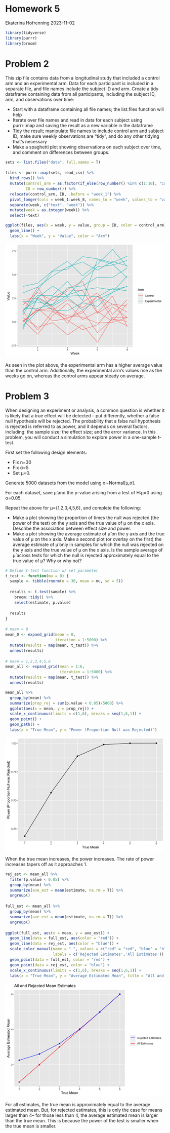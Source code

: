 Homework 5
================
Ekaterina Hofrenning
2023-11-02

``` r
library(tidyverse)
library(purrr)
library(broom)
```

# Problem 2

This zip file contains data from a longitudinal study that included a
control arm and an experimental arm. Data for each participant is
included in a separate file, and file names include the subject ID and
arm. Create a tidy dataframe containing data from all participants,
including the subject ID, arm, and observations over time:

- Start with a dataframe containing all file names; the list.files
  function will help
- Iterate over file names and read in data for each subject using
  purrr::map and saving the result as a new variable in the dataframe
- Tidy the result; manipulate file names to include control arm and
  subject ID, make sure weekly observations are “tidy”, and do any other
  tidying that’s necessary
- Make a spaghetti plot showing observations on each subject over time,
  and comment on differences between groups.

``` r
sets <- list.files("data", full.names = T)

files <- purrr::map(sets, read_csv) %>% 
  bind_rows() %>%
  mutate(control_arm = as.factor(if_else(row_number() %in% c(1:10), "Control", "Experimental")),
         ID = row_number()) %>%
  relocate(control_arm, ID, .before = "week_1") %>%
  pivot_longer(cols = week_1:week_8, names_to = "week", values_to = "value") %>%
  separate(week, c("text", "week")) %>%
  mutate(week = as.integer(week)) %>%
  select(-text)
```

``` r
ggplot(files, aes(x = week, y = value, group = ID, color = control_arm)) +
  geom_line() +
  labs(x = "Week", y = "Value", color = "Arm")
```

![](p8105_hw5_eih2108_files/figure-gfm/unnamed-chunk-3-1.png)<!-- -->

As seen in the plot above, the experimental arm has a higher average
value than the control arm. Additionally, the experimental arm’s values
rise as the weeks go on, whereas the control arms appear steady on
average.

# Problem 3

When designing an experiment or analysis, a common question is whether
it is likely that a true effect will be detected – put differently,
whether a false null hypothesis will be rejected. The probability that a
false null hypothesis is rejected is referred to as power, and it
depends on several factors, including: the sample size; the effect size;
and the error variance. In this problem, you will conduct a simulation
to explore power in a one-sample t-test.

First set the following design elements:

- Fix n=30
- Fix σ=5
- Set μ=0.

Generate 5000 datasets from the model using x∼Normal\[μ,σ\].

For each dataset, save μ̂ and the p-value arising from a test of H:μ=0
using α=0.05.

Repeat the above for μ={1,2,3,4,5,6}, and complete the following:

- Make a plot showing the proportion of times the null was rejected (the
  power of the test) on the y axis and the true value of μ on the x
  axis. Describe the association between effect size and power.
- Make a plot showing the average estimate of μ̂ on the y axis and the
  true value of μ on the x axis. Make a second plot (or overlay on the
  first) the average estimate of μ̂ only in samples for which the null
  was rejected on the y axis and the true value of μ on the x axis. Is
  the sample average of μ̂ across tests for which the null is rejected
  approximately equal to the true value of μ? Why or why not?

``` r
# Define t-test function w/ set parameter
t_test <- function(mu = 0) {
  sample <- tibble(rnorm(n = 30, mean = mu, sd = 5))
  
  results <- t.test(sample) %>% 
    broom::tidy() %>% 
    select(estimate, p.value)
  
  results
}

# mean = 0
mean_0 <- expand_grid(mean = 0, 
                      iteration = 1:5000) %>% 
  mutate(results = map(mean, t_test)) %>% 
  unnest(results)

# mean = 1,2,3,4,5,6
mean_all <- expand_grid(mean = 1:6, 
                        iteration = 1:5000) %>% 
  mutate(results = map(mean, t_test)) %>% 
  unnest(results)
```

``` r
mean_all %>%
  group_by(mean) %>% 
  summarize(prop_rej = sum(p.value < 0.05)/5000) %>% 
  ggplot(aes(x = mean, y = prop_rej)) +
  scale_x_continuous(limits = c(1,6), breaks = seq(1,6,1)) + 
  geom_point() + 
  geom_path() +
  labs(x = "True Mean", y = "Power (Proportion Null was Rejected)")
```

![](p8105_hw5_eih2108_files/figure-gfm/unnamed-chunk-5-1.png)<!-- -->

When the true mean increases, the power increases. The rate of power
increases tapers off as it approaches 1.

``` r
rej_est <- mean_all %>% 
  filter(p.value < 0.05) %>% 
  group_by(mean) %>% 
  summarize(ave_est = mean(estimate, na.rm = T)) %>% 
  ungroup()

full_est <- mean_all %>% 
  group_by(mean) %>% 
  summarize(ave_est = mean(estimate, na.rm = T)) %>% 
  ungroup()
  
ggplot(full_est, aes(x = mean, y = ave_est)) +
  geom_line(data = full_est, aes(color = "red")) +
  geom_line(data = rej_est, aes(color = "blue")) +
  scale_color_manual(name = " ", values = c("red" = "red", "blue" = "blue"),
                     labels = c('Rejected Estimates','All Estimates')) +
  geom_point(data = full_est, color = "red") +
  geom_point(data = rej_est, color = "blue") +
  scale_x_continuous(limits = c(1,6), breaks = seq(1,6,1)) +
  labs(x = "True Mean", y = "Average Estimated Mean", title = "All and Rejected Mean Estimates")
```

![](p8105_hw5_eih2108_files/figure-gfm/unnamed-chunk-6-1.png)<!-- -->

For all estimates, the true mean is approximately equal to the average
estimated mean. But, for rejected estimates, this is only the case for
means larger than 4– for those less than 4, the average estimated mean
is larger than the true mean. This is because the power of the test is
smaller when the true mean is smaller.

